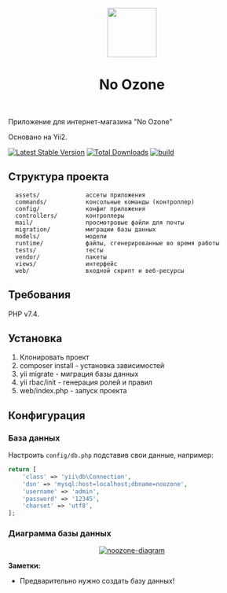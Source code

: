 <p align="center">
    <a href="https://github.com/yiisoft" target="_blank">
        <img src="https://avatars0.githubusercontent.com/u/993323" height="100px">
    </a>
    <h1 align="center">No Ozone</h1>
    <br>
</p>

Приложение для интернет-магазина "No Ozone"

Основано на Yii2.

[![Latest Stable Version](https://img.shields.io/packagist/v/yiisoft/yii2-app-basic.svg)](https://packagist.org/packages/yiisoft/yii2-app-basic)
[![Total Downloads](https://img.shields.io/packagist/dt/yiisoft/yii2-app-basic.svg)](https://packagist.org/packages/yiisoft/yii2-app-basic)
[![build](https://github.com/yiisoft/yii2-app-basic/workflows/build/badge.svg)](https://github.com/yiisoft/yii2-app-basic/actions?query=workflow%3Abuild)

Структура проекта
-------------------

      assets/             ассеты приложения
      commands/           консольные команды (контроллер)
      config/             конфиг приложения
      controllers/        контроллеры
      mail/               просмотровые файли для почты
      migration/          миграции базы данных
      models/             модели
      runtime/            файлы, сгенерированные во время работы
      tests/              тесты
      vendor/             пакеты
      views/              интерфейс
      web/                входной скрипт и веб-ресурсы



Требования
------------

PHP v7.4.


Установка
------------

1. Клонировать проект
2. composer install - установка зависимостей
3. yii migrate - миграция базы данных
4. yii rbac/init - генерация ролей и правил
5. web/index.php - запуск проекта


Конфигурация
-------------

### База данных

Настроить `config/db.php` подставив свои данные, например:

```php
return [
    'class' => 'yii\db\Connection',
    'dsn' => 'mysql:host=localhost;dbname=noozone',
    'username' => 'admin',
    'password' => '12345',
    'charset' => 'utf8',
];
```

### Диаграмма базы данных
<p align="center">
<a align="center" href="https://ibb.co/WsLkMyZ"><img src="https://i.ibb.co/Trs4786/noozone-diagram.png" alt="noozone-diagram" border="0" /></a>
</p>




**Заметки:**
- Предварительно нужно создать базу данных!
